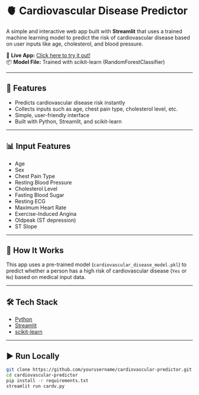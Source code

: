 # 🫀 Cardiovascular Disease Predictor

A simple and interactive web app built with **Streamlit** that uses a trained machine learning model to predict the risk of cardiovascular disease based on user inputs like age, cholesterol, and blood pressure.

🔗 **Live App:** [Click here to try it out!](https://cardiovascular-disease-model-thegifteedanalyst.streamlit.app/)  
📦 **Model File:** Trained with scikit-learn (RandomForestClassifier)

---

## 🚀 Features

- Predicts cardiovascular disease risk instantly
- Collects inputs such as age, chest pain type, cholesterol level, etc.
- Simple, user-friendly interface
- Built with Python, Streamlit, and scikit-learn

---

## 📊 Input Features

- Age
- Sex
- Chest Pain Type
- Resting Blood Pressure
- Cholesterol Level
- Fasting Blood Sugar
- Resting ECG
- Maximum Heart Rate
- Exercise-Induced Angina
- Oldpeak (ST depression)
- ST Slope

---

## 🧠 How It Works

This app uses a pre-trained model (`cardiovascular_disease_model.pkl`) to predict whether a person has a high risk of cardiovascular disease (`Yes` or `No`) based on medical input data.

---

## 🛠 Tech Stack

- [Python](https://www.python.org/)
- [Streamlit](https://streamlit.io/)
- [scikit-learn](https://scikit-learn.org/)

---

## ▶️ Run Locally

```bash
git clone https://github.com/yourusername/cardiovascular-predictor.git
cd cardiovascular-predictor
pip install -r requirements.txt
streamlit run cardv.py
